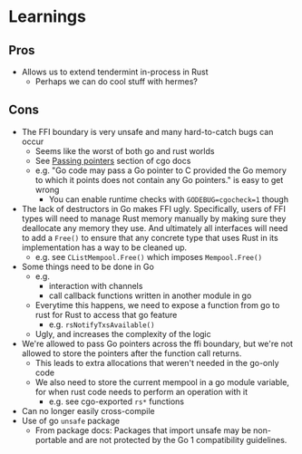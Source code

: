 # Learnings

## Pros
+ Allows us to extend tendermint in-process in Rust
    + Perhaps we can do cool stuff with hermes?

## Cons
+ The FFI boundary is very unsafe and many hard-to-catch bugs can occur
    + Seems like the worst of both go and rust worlds
    + See [Passing pointers](https://golang.google.cn/cmd/cgo/#hdr-Passing_pointers) section of cgo docs
    + e.g. "Go code may pass a Go pointer to C provided the Go memory to which it points does not contain any Go pointers." is easy to get wrong
        + You can enable runtime checks with `GODEBUG=cgocheck=1` though
+ The lack of destructors in Go makes FFI ugly. Specifically, users of FFI types
  will need to manage Rust memory manually by making sure they deallocate any
  memory they use. And ultimately all interfaces will need to add a `Free()` to
  ensure that any concrete type that uses Rust in its implementation has a way
  to be cleaned up.
  + e.g. see `CListMempool.Free()` which imposes `Mempool.Free()`
+ Some things need to be done in Go
    + e.g.
        + interaction with channels
        + call callback functions written in another module in go
    + Everytime this happens, we need to expose a function from go to rust for Rust to access that go feature
        + e.g. `rsNotifyTxsAvailable()`
    + Ugly, and increases the complexity of the logic
+ We're allowed to pass Go pointers across the ffi boundary, but we're not
  allowed to store the pointers after the function call returns.
  + This leads to extra allocations that weren't needed in the go-only code
  + We also need to store the current mempool in a go module variable, for when rust code needs to perform an operation with it
    + e.g. see cgo-exported `rs*` functions
+ Can no longer easily cross-compile
+ Use of go `unsafe` package
    + From package docs: Packages that import unsafe may be non-portable and are
      not protected by the Go 1 compatibility guidelines. 

